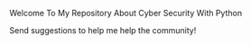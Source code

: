 Welcome To My Repository About Cyber Security With Python


Send suggestions to help me help the community!
